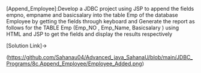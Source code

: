 [Append_Employee]:Develop a JDBC project using JSP to append the fields empno, empname and basicsalary
into the table Emp of the database Employee by getting the fields through keyboard and
Generate the report as follows for the TABLE Emp (Emp_NO , Emp_Name, Basicsalary ) using
HTML and JSP to get the fields and display the results respectively

[Solution Link]->

(https://github.com/Sahanau04/Advanced_java_SahanaU/blob/main/JDBC_Programs/8c.Append_Employee/Employee_Added.png)
